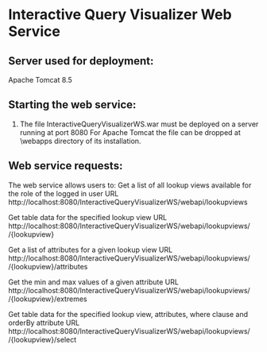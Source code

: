 # Interactive Query Visualizer Web Service

## Server used for deployment:
Apache Tomcat 8.5

## Starting the web service:
1. The file InteractiveQueryVisualizerWS.war must be deployed on a server running at port 8080
   For Apache Tomcat the file can be dropped at \webapps directory of its installation.

## Web service requests:
The web service allows users to:
Get a list of all lookup views available for the role of the logged in user
URL	http://localhost:8080/InteractiveQueryVisualizerWS/webapi/lookupviews

Get table data for the specified lookup view
URL	http://localhost:8080/InteractiveQueryVisualizerWS/webapi/lookupviews/ /{lookupview}

Get a list of attributes for a given lookup view
URL	http://localhost:8080/InteractiveQueryVisualizerWS/webapi/lookupviews/ /{lookupview}/attributes

Get the min and max values of a given attribute
URL	http://localhost:8080/InteractiveQueryVisualizerWS/webapi/lookupviews/ /{lookupview}/extremes

Get table data for the specified lookup view, attributes, where clause and orderBy attribute
URL	http://localhost:8080/InteractiveQueryVisualizerWS/webapi/lookupviews/ /{lookupview}/select



